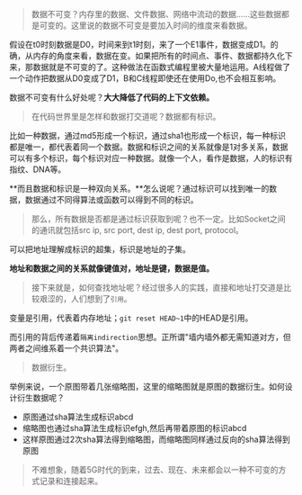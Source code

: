 > 数据不可变？内存里的数据、文件数据、网络中流动的数据......这些数据都是可变的。这里说的数据不可变是要加入时间的维度来看数据。

假设在t0时刻数据是D0，时间来到t1时刻，来了一个E1事件，数据变成D1。的确，从内存的角度来看，数据在变。如果把所有的时间点、事件、数据都持久化下来，那数据就是不可变的了。这种做法在函数式编程里被大量地运用。A线程做了一个动作把数据从D0变成了D1，B和C线程即使还在使用Do,也不会相互影响。

数据不可变有什么好处呢？**大大降低了代码的上下文依赖。**

> 在代码世界里是怎样和数据打交道呢？数据都有标识。

比如一种数据，通过md5形成一个标识，通过sha1也形成一个标识，每一种标识都是唯一，都代表着同一个数据。数据和标识之间的关系就像是1对多关系，数据可以有多个标识，每个标识对应一种数据。就像一个人，看作是数据，人的标识有指纹、DNA等。

**而且数据和标识是一种双向关系。**怎么说呢？通过标识可以找到唯一的数据，数据通过不同得算法或函数可以得到不同的标识。

> 那么，所有数据是否都是通过标识获取到呢？也不一定。比如Socket之间的通讯就包括src ip, src port, dest ip, dest port, protocol。

可以把地址理解成标识的超集，标识是地址的子集。

**地址和数据之间的关系就像键值对，地址是键，数据是值。**

> 接下来就是，如何查找地址呢？经过很多人的实践，直接和地址打交道是比较艰涩的，人们想到了`引用`。

变量是引用，代表着内存地址；`git reset HEAD~1`中的HEAD是引用。

而引用的背后传递着`隔离indirection`思想。正所谓"墙内墙外都无需知道对方，但两者之间维系着一个共识算法"。

> 数据衍生。

举例来说，一个原图带着几张缩略图，这里的缩略图就是原图的数据衍生。如何设计衍生数据呢？

- 原图通过sha算法生成标识abcd
- 缩略图也通过sha算法生成标识efgh,然后再带着原图的标识abcd
- 这样原图通过2次sha算法得到缩略图，而缩略图同样通过反向的sha算法得到原图

> 不难想象，随着5G时代的到来，过去、现在、未来都会以一种不可变的方式记录和连接起来。



